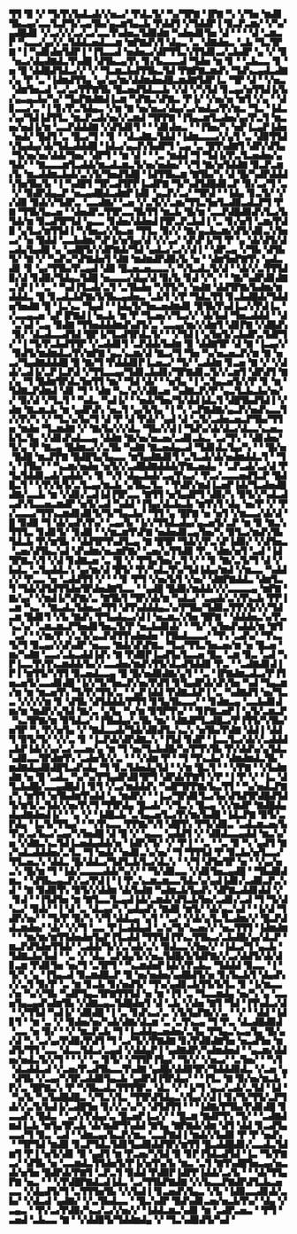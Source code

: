 ▜▜▝▉▝▞▝▜▞▛▞▙▟▃▟▞▞▅▃▞▝▛▟▃▜▞▝▚▞▜▛▇▝▐▛▇▝▚▝▞▜▅▝▆▟▊▜▙▃▄▞▃▃▜▃▛▜▞▃▄▜▙▞▄▃▆▜▄▃▙▝▛▟▟▜▝▞▜▟▟▛▐▝▉▃▛▃▆▞▝▞▚▞▄▟█▟▊▝▞▃▞▞▞▃▞▃▞▃▃▜▚▟▅▃▜▟▉▟▆▝▚▟▅▟▊▜▅▝▟▝▝▝▝▟▝▃▆▃▛▝▚▃▃▞▄▞▞▃▜▟▟▃▅▟▃▃▆▝▆▛▇▟▚▜▝▟▄▃▝▃▝▟▇▟▅▃▝▃▙▝▜▃▜▛▇▝▐▝▚▟▊▟▅▜▟▛▐▝▐▜▃▃▟▝▅▟▅▃▞▟▛▜▜▃▚▜▜▟▊▃▞▃▙▟▛▝▄▝▞▝▉▝▅▃▞▟▄▟▇▟▃▜▚▟█▝▟▜▙▃▄▜▚▝▊▞▙▃▃▃▟▝▜▟▅▝▆▝▊▝▝▃▙▃▃▝▊▝▅▝█▝▟▟█▟▜▟▃▞▞▝▞▝▜▃▆▃▙▟▜▜▙▃▜▟▝▛▇▛▇▃▆▟▚▝▜▟▚▃▄▟▃▟▇▞▄▝▛▝▃▝▐▟▆▟▜▜▄▝▄▞▄▞▆▞▟▟▆▟▅▟█▃▆▟▇▜▟▛▐▃▝▜▛▝▟▝▝▞▅▃▝▟▆▜▅▃▟▝▃▞▃▞▛▛▇▜▙▝█▃▅▟▜▟▃▃▙▝▞▟▝▞▚▜▟▝▊▃▄▞▅▜▜▟▐▞▙▞▄▃▄▃▙▞▚▞▝▜▄▛▇▟▇▟▐▃▆▝▚▛▇▃▚▛▇▃▝▛▐▞▝▞▅▞▅▝▆▜▝▞▄▝▝▟▊▃▃▞▃▝▐▝▊▞▛▃▜▟▄▃▝▞▆▝▇▝▅▞▅▃▞▟▄▞▃▞▅▟▃▞▛▞▆▃▝▜▃▝▐▟▃▞▄▞▜▟▐▟▜▜▃▝▆▃▛▃▟▞▅▞▞▃▆▟▝▜▛▛▇▝▐▜▄▃▆▜▃▟▅▞▄▞▛▃▜▝▆▃▅▞▅▟▐▞▆▝▃▃▛▟▟▟▇▝▞▟▜▟▊▜▝▝▝▟▊▟▅▃▝▝▐▜▅▞▚▝▅▛▐▃▄▛▐▟▅▝▅▟▞▝█▟▜▝▃▝█▃▞▜▝▝▊▝▝▟▃▟▇▃▜▟▟▝▐▟▆▃▃▃▞▞▄▜▝▃▝▟▉▜▜▟▚▜▄▟▄▞▟▞▜▟▃▟▟▟█▝▐▟▃▞▄▃▛▞▙▟▛▜▝▃▄▝▃▝█▜▚▟▇▜▝▟▛▞▟▜▄▝▜▞▅▞▅▞▟▟▞▜▅▞▝▟▛▜▝▝▆▝▟▝▝▝▃▝▆▟▟▝▜▝▜▟▐▞▛▃▜▃▅▟▅▞▄▜▟▞▝▝▇▃▃▃▆▜▃▟▟▞▆▃▟▃▆▃▜▞▅▞▅▟▅▞▝▞▜▝▇▞▅▜▟▟▇▝▉▃▛▃▆▞▙▝▆▃▟▟▆▃▙▟▞▃▚▜▞▜▅▟▜▟█▝▐▟▜▜▙▃▆▝▇▜▙▞▚▝▟▝█▞▚▟▛▟▟▟▚▜▅▜▙▞▙▝▐▝▚▟█▜▝▜▛▃▟▜▛▛▐▃▟▛▇▝▜▞▚▟▜▟█▟▊▃▛▝▉▞▃▞▜▝▃▝▞▝▉▟▛▟▄▃▛▝▅▃▄▟█▟▃▟▆▛▐▟▊▝▄▃▛▞▃▞▝▜▛▟▝▝▐▟▄▝▊▃▜▞▝▞▞▟▉▝▉▟▞▞▜▟▛▃▝▃▃▟▇▞▝▃▅▝▞▃▜▞▞▃▆▞▜▜▃▜▅▜▃▟▉▃▟▃▛▜▝▛▇▝▜▜▙▜▄▃▅▝▝▟▅▟▛▃▜▜▛▃▃▜▙▜▜▝▆▃▙▝█▞▆▝▃▃▛▟█▟▉▟▚▜▃▞▙▜▟▞▆▝▉▃▟▜▛▜▟▝▄▃▃▝▊▟▅▞▟▟▅▟▐▜▛▃▛▃▙▟▐▝▃▝▊▞▅▜▝▃▆▞▛▟▉▝▄▜▃▞▆▜▜▟▐▝▚▜▅▃▞▞▙▃▅▝▜▜▃▝▉▞▞▝▇▞▄▃▙▃▆▞▟▜▞▟▊▃▚▜▅▃▞▝▅▝█▟▟▝▃▃▙▟▆▞▚▛▐▞▅▜▄▞▟▝▞▞▃▞▝▟▚▛▐▞▜▝▛▝▄▝▟▞▟▜▞▟▃▟▄▜▄▟█▝▄▝▄▟█▜▞▞▟▛▇▟▞▜▟▝▄▟▃▞▃▞▞▟▐▝▝▟▛▃▄▝▞▜▙▝▟▜▙▜▞▝▇▝▞▝▚▟▚▞▚▛▇▟▅▜▝▟▇▝▆▟▆▟▛▟▉▞▙▝▅▝▝▟▆▜▅▛▇▜▚▝▄▟▃▟▊▝▊▝▄▞▜▜▙▞▛▃▄▟▝▟▉▝█▃▅▃▅▃▃▃▚▝▚▜▃▟▃▜▞▟▝▝▟▞▞▃▜▜▜▟▉▞▟▝▊▟▉▞▜▟▄▃▜▟█▝▅▃▃▃▞▟▄▞▟▝▉▞▙▝▊▟▝▞▚▝▝▝▇▞▚▟▛▟▊▟▇▃▚▛▐▝▝▃▝▝▚▟▐▜▃▟▞▃▜▝▃▜▙▟▅▝▚▜▜▞▚▝▅▟▇▝▟▟▜▛▇▞▙▟▆▞▆▟▟▟▃▝█▝▊▃▟▃▙▛▇▞▙▜▙▃▄▟▅▃▝▃▙▜▝▞▛▝▜▟▃▜▜▝▊▃▙▟█▟▞▜▟▟▅▜▅▟▇▝█▝▐▃▚▃▝▜▄▟▝▝▐▟▄▜▞▜▅▃▅▟▆▟▊▝▉▜▙▜▚▟▐▃▞▞▛▟▐▃▝▞▃▃▄▃▅▝▄▛▐▛▇▟▐▝▅▃▙▝▆▝▛▝▜▃▅▞▞▜▃▞▞▝▟▞▙▟▝▜▅▃▟▟▟▝▝▟▝▃▚▟▝▃▄▝▉▟▇▝▜▜▅▟▟▟▆▟▚▟▜▞▃▝▃▃▄▞▆▞▞▟▆▜▝▟▊▛▇▝▞▟█▟▚▝▉▞▝▟▃▟▃▃▟▜▟▝█▛▐▞▜▃▟▜▛▟▃▜▞▝▝▞▜▟▐▝▄▜▅▜▞▃▙▟▛▃▜▟▛▜▞▝▐▝▜▞▛▃▙▟▜▜▛▝▞▃▟▟▊▜▝▃▛▟▟▞▙▟▆▝▉▝▟▟▇▜▛▝▟▝▇▝▐▃▄▞▞▝▉▟▜▞▆▟▆▟▃▞▛▞▆▛▇▝▄▃▚▃▆▞▟▝▇▃▞▜▝▜▅▝▚▞▅▃▅▃▛▞▆▝▇▝▅▃▞▜▄▟▇▟▟▟█▝█▝▇▞▜▝▛▟▟▟▊▛▐▃▅▃▞▝▜▞▝▃▟▟▆▝▊▃▅▝▇▝▞▝▞▟▟▞▃▟▐▞▃▛▐▃▛▟▝▞▜▜▃▃▄▞▜▟▊▃▙▟▊▞▜▛▇▟▊▃▜▞▞▃▆▜▝▟▛▟▜▝▇▞▄▝▜▝█▟▆▜▛▟▃▜▅▜▜▝▆▞▝▜▟▝▟▞▝▝▅▜▄▝▐▝▃▜▄▃▅▜▞▞▛▝▊▝▆▝▜▟▇▃▛▟▆▟▝▟▊▝▜▝▝▟▆▝▚▃▚▞▞▟▉▃▅▝▚▟▇▃▛▞▛▝▄▃▜▃▙▃▙▞▅▞▞▝▉▞▟▝▞▜▃▜▝▝▚▟▃▝▚▟▐▞▝▝▅▟▞▜▅▞▜▞▟▟▐▟▃▜▝▟█▜▙▟▜▟▐▝▞▟▆▝▇▃▆▃▙▝▆▝▄▟▛▟▚▝▅▃▜▝▄▞▙▜▄▝▐▝▚▝▃▛▇▟▇▞▄▃▛▞▅▟▚▃▃▜▞▞▛▞▚▝▞▝▜▃▚▞▙▞▜▝▟▝▛▝▟▝▛▟▞▝▄▟▝▟▝▃▜▞▃▟▅▃▅▃▛▜▙▞▜▜▅▝▆▟▅▝▜▃▆▟▇▝▞▝▇▞▙▞▞▞▟▃▝▜▙▞▞▟▐▝▜▟▚▞▟▞▟▃▞▟▃▃▚▃▅▃▙▜▃▜▄▝▞▟▊▟▚▟▃▃▄▝▟▟▆▝▇▞▅▞▅▃▅▞▃▟▊▃▙▃▝▃▞▜▚▝▝▟▊▟▅▞▜▞▄▝▛▝▇▃▄▝█▟▆▃▞▞▃▜▙▝▚▟▇▝▇▃▅▟▄▃▟▝▜▟▊▟▃▜▄▞▚▝▝▝█▞▅▝█▟█▝▆▃▛▛▇▝█▟█▜▄▜▄▃▃▝▆▜▄▟▇▟▊▜▝▃▜▃▟▞▟▞▅▟▆▟▟▃▜▝▝▜▚▝▐▜▙▞▝▝▚▃▆▞▅▟▅▝▅▜▞▞▃▟█▟▇▟▟▟▞▛▇▃▅▟▄▝▝▃▛▃▟▞▃▞▟▝▛▜▄▜▟▟▊▃▟▞▄▟▟▞▚▝▉▝▚▜▝▟▄▃▙▟▞▃▄▜▚▃▞▝▛▃▞▃▃▃▅▟▜▃▛▝█▟█▃▜▝▝▞▛▞▙▜▞▃▜▃▄▞▆▃▙▝▄▜▙▃▜▃▝▝▛▟▛▞▆▟▐▃▅▛▐▟▞▜▃▟▅▟█▟▇▞▃▃▙▝▆▝▞▟▊▞▃▟▐▟▐▜▛▃▃▝▇▜▜▝▅▜▄▟▛▜▝▟▉▞▚▝▉▜▞▞▚▟▃▟▃▟▚▜▃▃▅▃▆▟▛▝▅▜▞▃▟▝▚▟▟▝▐▜▄▞▟▃▙▃▙▝▆▜▚▜▝▟▄▝▅▞▛▝▞▝▛▞▃▃▃▞▜▜▚▃▆▟▊▟▊▜▞▜▞▜▄▃▙▞▝▜▜▝▄▝█▛▇▝▅▝▅▜▝▞▆▃▃▞▟▞▟▝█▝▉▟▉▝▜▝▟▞▄▟▚▜▚▞▝▃▄▞▙▝▐▞▞▜▜▟▃▟▄▞▄▃▅▜▞▃▛▝▆▝▉▝▇▃▚▜▜▜▃▝▊▟▊▜▞▝▊▟▉▝▝▞▆▃▆▜▚▛▇▝▅▟▅▟▊▃▄▜▅▞▚▝▉▜▃▞▆▟▚▜▙▜▟▃▙▝▛▞▆▜▙▝▝▟▟▜▛▜▚▟▜▃▄▝▇▝█▜▛▝▜▟▞▞▛▃▚▛▐▟▉▞▝▞▟▜▅▃▝▃▅▞▟▜▙▃▚▟▝▟▚▟▆▞▅▃▆▛▇▞▝▃▅▞▄▜▜▟▉▝▛▃▝▟▆▞▅▜▝▃▟▝▐▟▜▛▇▃▚▜▝▞▟▝▊▟▇▃▅▝▃▝█▝▞▝▛▜▄▜▅▞▃▜▝▞▝▝▊▝▇▞▃▜▞▜▝▟▝▞▙▟▃▝▃▜▄▟▟▃▚▝▄▞▆▞▟▝█▜▞▝▛▞▚▟▃▜▚▞▜▟▐▟▄▞▆▟▝▞▆▃▃▝▚▟▟▞▞▝▛▃▃▝▅▝▃▟▟▜▜▝▞▝▝▝▊▝▛▜▝▞▅▞▙▜▝▞▅▞▝▟▇▛▇▟▟▃▝▟▆▜▃▜▝▜▟▞▟▜▟▜▜▟▅▜▛▟▅▟▇▜▃▃▝▝▄▟█▝█▟▉▞▆▟▟▞▞▞▃▃▃▃▄▝▆▛▇▝▇▞▄▞▝▞▆▟▐▞▚▛▇▞▃▝▇▜▙▜▝▜▛▞▟▞▆▝▚▟▃▞▝▃▄▟▞▃▚▜▚▃▙▝▛▛▐▃▆▝▚▃▝▝▇▃▟▃▜▟▅▃▞▜▜▝▟▜▚▟▟▟▄▃▚▞▛▜▙▞▜▟▉▃▜▜▚▜▞▞▞▜▟▃▆▝█▟▊▜▝▞▙▝▇▟▚▝▛▜▄▟▄▃▞▟▐▝▅▃▆▃▚▜▅▝█▛▇▝▝▟▟▟▅▃▚▞▛▃▚▃▚▞▝▃▆▃▆▃▛▜▅▟▊▜▅▃▜▞▛▝▅▃▙▟▊▟▞▝▝▜▞▝▄▜▅▟▚▟▟▞▆▝▇▜▝▃▞▝▝▞▆▞▛▝▞▃▜▞▄▃▛▟▜▜▚▟▅▟▅▝▐▜▙▟▃▃▃▞▝▜▚▝▃▟▚▞▝▜▚▃▜▞▜▝▉▃▄▞▞▟▚▟▛▝▅▃▃▝▇▟▞▟▚▛▇▃▝▜▃▞▜▜▃▜▅▃▅▞▆▝▅▝█▃▅▝▆▞▚▟▇▝▃▃▞▃▙▃▟▟▐▟▚▝▇▝▛▟▉▛▐▃▟▜▄▜▃▃▅▝█▃▝▃▆▝▉▃▝▃▟▝▚▛▐▃▃▜▚▜▚▃▆▟▟▞▙▞▞▃▃▟▅▞▆▟▚▜▜▞▟▃▟▜▟▟▉▝▛▃▝▝▃▟▇▟▊▟▐▛▐▝▆▜▜▞▚▜▜▝▉▃▅▟▃▃▄▝█▝█▞▅▟▉▟▇▞▄▜▝▝▃▝▐▛▇▟▆▃▟▃▞▛▐▜▅▃▅▜▞▃▃▟▊▟█▝▐▞▞▜▞▜▅▃▛▞▅▞▛▟▜▝▊▜▄▟▛▟▞▟▚▜▅▝▚▟▝▜▄▃▆▞▆▝▆▝▆▃▅▜▚▝▜▞▛▞▜▜▞▃▝▝▄▛▐▟▟▝▛▟▇▃▙▛▐▝▃▝▚▟▇▟▜▝▅▞▜▃▃▝▞▞▞▞▆▝▊▝▟▜▙▝▟▜▟▟▟▞▛▜▜▝▊▜▄▜▙▃▃▞▝▝▊▟▆▃▄▝▃▃▙▟▊▟▆▞▆▝▆▟▛▞▄▜▟▝▇▞▃▝▄▜▄▝▚▞▆▝▉▜▛▜▚▞▝▝▊▛▇▃▅▛▐▝▄▜▞▃▆▃▛▝▚▃▜▛▇▞▆▝▉▜▟▃▞▝▐▜▙▟▄▞▃▜▙▝▆▞▝▟▇▟▛▜▃▟█▃▞▛▐▜▜▞▚▜▙▞▅▜▛▝▚▝▛▞▅▜▄▝▞▝▇▟▃▃▟▞▜▟▞▟▉▟▜▃▚▃▚▝▅▜▙▞▛▟▇▝▟▟▐▝▟▟▜▝▉▜▞▜▞▝▞▞▃▝▊▝▐▃▛▟▞▟▛▟▇▃▚▝▐▜▟▝▊▟▛▝▐▃▃▜▃▞▟▞▞▃▟▟▟▃▙▛▐▟▞▞▄▞▃▞▃▃▅▞▄▝▆▝▜▝▅▞▜▃▙▟█▞▚▞▛▜▚▜▙▝▛▞▟▟▚▞▄▜▟▃▚▟▉▃▃▜▛▟▆▜▚▝▃▟▅▜▞▞▃▝▝▝▞▟▆▝▛▝▝▜▝▜▚▃▙▞▝▟▆▟▆▟▃▜▙▝▆▟▇▟▄▟▉▟█▜▃▟▚▟▄▝▜▝▊▃▜▟▅▟▄▜▟▝▝▞▆▝█▃▜▝▝▝▞▛▇▝▝▞▙▟▆▟▇▝▅▝█▝▃▟▃▝▚▞▚▞▛▜▄▟▛▟▊▜▛▜▝▟▛▟▞▛▇▜▝▞▛▝▐▝▛▝▞▝▐▃▝▟▜▃▙▟█▞▃▃▄▟█▟▐▝▊▜▝▞▃▞▆▟▟▟▚▝▚▟▛▜▛▛▇▞▙▃▜▜▝▝▚▞▅▟▃▛▇▞▚▝▆▜▜▝▅▜▙▟▆▜▚▟▟▝▄▝▆▟▛▞▝▝▐▃▞▜▛▟▊▜▃▞▙▞▟▜▟▜▛▟█▟▜▟▜▞▆▜▞▃▜▟▞▞▅▞▛▞▜▝▜▜▛▟▄▝█▃▟▞▝▞▜▃▚▝█▃▄▝▞▞▆▟▛▝▇▟█▟▄▟▄▟▇▟▅▟▐▞▝▝▄▝▞▝▐▟█▃▙▝▃▜▄▃▅▜▃▞▛▞▆▞▙▟█▝▐▟▃▛▇▝▉▜▞▃▛▟▄▝▐▃▜▞▜▜▄▞▝▝▚▜▚▃▃▝▛▛▇▞▚▜▝▟█▜▚▝▛▜▞▟▉▃▝▃▟▃▆▃▅▞▙▜▚▞▃▞▙▃▞▃▄▞▚▜▅▟█▝▟▝█▝▞▝▄▃▃▝▄▟▟▜▝▞▝▟▉▟▃▃▄▟▟▝▆▃▚▞▅▝▞▟▇▃▚▃▜▟▐▃▅▟▄▟▟▞▅▝▐▟▛▞▜▞▝▞▝▛▐▝▝▃▝▝▃▝▉▝▚▝▄▟▜▝▇▞▚▟▃▟▟▟▅▞▃▜▃▝▜▝▅▟▞▝▅▟▊▃▚▞▅▞▝▜▝▜▜▜▟▝▛▝▉▃▙▞▅▜▃▃▞▜▜▃▅▃▚▝▟▟▃▝█▞▟▟▃▞▜▟▜▃▙▜▃▞▟▃▚▝▝▞▜▝▟▜▅▜▛▝▅▝▝▞▄▞▅▃▚▝█▞▆▝▜▝▐▟▞▃▃▃▃▟▟▞▚▞▞▝▝▜▞▟▉▃▃▝▞▟▊▜▅▃▄▟█▝▝▜▙▟▉▟▆▃▝▝▟▜▙▃▄▃▛▞▃▞▛▟▐▝▐▝▛▃▚▃▆▃▆▃▃▜▟▃▚▞▄▟▐▟▊▞▃▟▉▃▛▃▚▟▝▝▇▝▉▟▉▜▚▝▉▜▞▞▟▟▆▝▟▞▙▟▇▝▚▟▆▃▙▜▄▟▚▝▟▛▇▃▟▟▊▟▟▝▞▝▊▟▝▝▐▜▟▜▅▝▆▝▇▜▃▃▜▃▄▟▐▟▞▃▆▟▞▟▜▃▙▜▅▞▃▟▊▞▃▟▝▜▝▜▞▟▚▃▞▝▉▟▞▝▐▝▟▝▃▝▟▃▄▞▚▝▄▟▄▟▚▝▇▟▉▝▆▜▞▝▟▞▄▃▚▟▝▝▐▞▟▝▜▟▛▞▅▞▝▝▜▞▛▝▉▞▚▝▞▜▝▟▟▃▄▝▄▜▝▝▃▞▝▞▟▞▄▜▃▜▃▟▆▞▞▝█▃▛▟▟▃▆▟▅▞▝▟▞▝▞▞▜▝▃▃▝▛▐▃▟▟▄▟▝▃▚▞▜▞▚▃▅▞▞▝▅▃▜▜▜▝▐▟▆▟▆▝▝▝▆▞▆▞▆▜▜▟▅▟▅▜▄▛▐▜▃▟▟▝▜▜▜▟▐▜▚▃▜▜▙▃▞▃▙▟█▞▄▞▟▃▛▝▆▃▛▟▜▟▅▜▜▟▞▝▃▟▟▞▜▞▞▃▚▟▞▃▚▝▉▟▃▃▚▜▅▞▞▝▐▟▃▞▜▝▄▃▙▝▜▟▇▃▙▞▙▟▝▝▃▝▞▝▟▃▝▃▛▟▄▜▞▞▅▃▜▟█▞▙▜▟▛▇▞▞▃▞▟▟▜▞▟▞▟▊▃▆▝▛▟▊▜▅▝▅▞▜▝▃▜▛▜▝▝▚▃▆▟▅▛▐▟▞▞▛▃▙▃▝▜▟▟▟▝▉▃▃▝▐▝▜▞▚▝▄▝▐▜▄▃▟▝▉▃▆▟█▃▛▝█▝▅▞▅▟▅▞▄▟█▟▜▞▅▝▊▞▙▃▙▜▝▟▄▟▚▞▞▃▜▝▉▞▛▝▃▝▆▝▊▃▙▝▊▞▅▟▜▞▝▜▚▞▄▟▊▃▙▜▜▞▙▜▃▝▊▝▐▞▆▃▃▞▅▝▚▞▞▜▙▝▚▟▛▜▄▃▜▛▇▜▜▜▟▝▅▝▆▝▐▜▝▃▝▜▃▃▆▟▄▝▅▞▚▝▄▝▃▃▅▜▄▃▄▟▚▟▆▜▙▝▞▟▇▃▄▃▜▟█▟▅▜▝▟▝▃▙▝▞▟▅▝▇▜▝▜▟▝▐▜▚▟▃▞▟▝▝▞▜▜▟▝▚▟▐▞▝▟▉▟█▝▐▝▃▝▊▟▚▃▞▃▝▞▙▜▄▛▇▞▞▃▝▝▞▝▝▟▟▝▐▟▊▜▝▝▆▝▃▝▞▝▉▟▅▞▅▞▚▟▞▟▇▞▟▃▆▝▃▝▃▜▚▃▄▝▜▝▛▃▝▟▃▟█▟▉▟▝▃▃▝▅▝▉▞▝▝▞▝▆▃▛▃▙▝▜▝▐▃▟▟▄▃▅▟▅▞▃▜▄▝▛▜▄▃▚▃▄▜▄▝█▞▄▞▟▝▚▝▃▞▄▞▛▟▉▞▛▟▜▝▜▝▃▞▜▞▞▛▇▟▇▝▊▞▛▟▉▟▇▜▅▝▅▃▟▜▅▝▆▟▜▞▜▜▝▃▃▝▟▃▃▜▟▃▞▃▄▟▝▞▟▟▄▛▐▝▄▟▇▟▛▞▚▟▆▟▅▟▝▝▄▃▆▞▟▟▅▞▅▟▃▜▞▞▜▝▝▝▞▝▃▝▊▜▞▝▞▜▜▛▐▜▄▞▝▜▞▞▝▞▅▃▞▝▃▜▅▞▝▝▚▜▝▟▃▟▟▃▟▝▞▃▅▞▛▃▟▜▙▃▃▜▚▟▇▝▄▟█▞▟▟▉▜▛▞▜▟▟▟▉▟▃▝▞▃▅▝▄▝▟▜▙▝▞▃▄▞▚▜▛▃▟▟▉▜▄▃▙▝▄▟▛▟▐▜▛▟▄▞▝▝▐▜▃▝▇▝▉▞▅▞▆▃▙▝▛▞▃▝█▛▇▃▚▝▛▝▚▜▙▃▟▃▜▜▜▜▛▃▝▟▃▝▞▝▐▞▜▝▄▃▞▃▟▞▃▜▟▝▐▟▝▝▚▞▙▝▚▞▙▟█▟█▃▝▞▜▃▚▜▃▝▜▜▛▟▜▟▄▃▚▜▄▞▞▟▐▝▊▞▜▞▜▜▞▃▛▜▟▞▞▃▜▞▙▟▐▞▃▟█▜▅▝▊▞▞▃▚▞▚▝▟▜▟▜▜▝▝▝▐▟▇▞▛▜▙▞▛▟▊▟█▝▊▃▃▟▚▝█▟▃▝▝▃▞▞▛▟▄▞▃▝█▃▅▛▐▃▞▞▝▝█▃▆▝▇▟▛▜▚▝▜▞▝▝▃▟▇▟▆▟▐▃▙▝▆▜▄▜▛▃▙▝▟▞▆▟▛▜▚▟▟▝▇▜▄▝▇▛▇▟▞▟▆▝▟▜▝▟▟▝▊▃▟▜▄▃▃▞▜▝▉▃▝▃▟▝▝▟▆▃▄▞▙▃▛▞▆▃▝▃▃▛▇▟▐▝▆▟▞▞▙▟▉▝▛▝▛▝▅▟▚▝▝▜▛▜▟▝▆▟▉▝▊▃▛▜▟▃▜▟▊▜▄▟▉▟▟▜▛▞▆▜▜▝█▃▟▟█▟▊▞▃▃▟▃▜▟▆▜▝▛▐▝▅▜▞▟▊▝▉▝▄▟▜▝▆▝▛▃▅▞▚▜▟▝▉▝▊▛▐▜▟▃▟▜▟▝▐▃▝▜▞▛▇▃▞▝▟▜▙▝▅▝▃▃▆▟▃▜▜▟▅▜▞▛▐▞▅▜▚▞▙▝▆▃▝▃▜▝▇▜▚▟█▜▅▃▄▞▅▃▟▞▅▜▅▝█▟▛▟▞▛▇▜▝▃▛▃▜▝▉▟▟▝▛▟▉▛▐▟▛▛▐▟▟▞▃▞▙▝▝▝▟▞▜▜▄▛▇▝▅▃▝▝▝▞▛▟█▛▇▟▃▟▐▟▃▝▃▞▜▜▙▛▇▟▇▝▞▞▙▃▃▛▇▟▛▟▜▃▙▃▅▃▃▝▞▟▄▟▜▞▜▝▃▜▜▜▅▜▙▝▞▞▙▟▐▝▊▃▅▟▚▜▄▃▝▞▙▝▐▟▉▃▃▟▊▟▞▃▙▞▝▞▟▃▟▝▄▟▇▞▝▞▃▜▙▟▃▃▝▝█▃▚▟▛▝█▟▚▟▊▃▅▞▅▃▙▜▚▞▝▟▄▝▞▃▄▃▝▝▛▞▃▞▛▟▉▞▚▃▞▃▞▞▅▞▞▝▐▟▟▃▆▃▚▟▊▝▆▝▃▟▛▃▅▃▝▝▛▜▝▃▅▟▝▃▙▃▃▝▇▝▝▞▟▟▉▜▞▜▟▟▆▟▄▝▞▝▜▃▚▟▉▟▜▞▚▟▝
